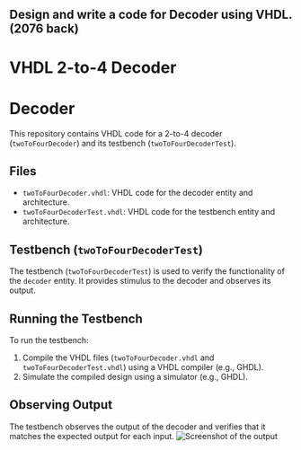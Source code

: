 ## Design and write a code for Decoder using VHDL.(2076 back)

# VHDL 2-to-4 Decoder

# Decoder

This repository contains VHDL code for a 2-to-4 decoder (`twoToFourDecoder`) and its testbench (`twoToFourDecoderTest`).

## Files

- `twoToFourDecoder.vhdl`: VHDL code for the decoder entity and architecture.
- `twoToFourDecoderTest.vhdl`: VHDL code for the testbench entity and architecture.

## Testbench (`twoToFourDecoderTest`)

The testbench (`twoToFourDecoderTest`) is used to verify the functionality of the `decoder` entity. It provides stimulus to the decoder and observes its output.

## Running the Testbench

To run the testbench:

1. Compile the VHDL files (`twoToFourDecoder.vhdl` and `twoToFourDecoderTest.vhdl`) using a VHDL compiler (e.g., GHDL).
2. Simulate the compiled design using a simulator (e.g., GHDL).

## Observing Output

The testbench observes the output of the decoder and verifies that it matches the expected output for each input.
![Screenshot of the output](https://github.com/OGnewar/VHDL-LAB/blob/main/twoToFourDecoder/Screen.png)
